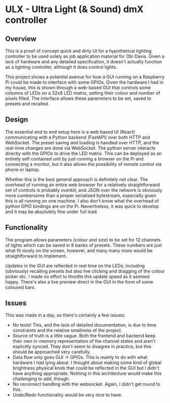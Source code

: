 # ULX - Ultra Light (& Sound) dmX controller

## Overview 

This is a proof of concept quick and dirty UI for a hypothetical lighting controller to be used solely as job application material for Obi Davis. Given a lack of hardware and any detailed specification, it doesn't actually function as a lighting controller, although it does control lights. 

This project shows a potential avenue for how a GUI running on a Raspberry Pi could be made to interface with some GPIOs. Given the hardware I had in my house, this is shown through a web-based GUI that controls some columns of LEDs on a 32x8 LED matrix, setting their colour and number of pixels filled. The interface allows these parameters to be set, saved to presets and recalled. 

## Design

The essential end to end setup here is a web based UI (React) communicating with a Python backend (FastAPI) over both HTTP and WebSocket. The preset saving and loading is handled over HTTP, and the real-time changes are done via WebSocket. The python server interacts directly with the GPIOs to drive the LED matrix. This can be deployed as an entirely self contained unit by just running a browser on the Pi and connecting a monitor, but it also allows the possibility of remote control via phone or laptop. 

Whether this is the best general approach is definitely not clear. The overhead of running an entire web browser for a relatively straightforward set of controls is probably overkill, and JSON over the network is obviously more cumbersome than a proper serialised bytestream, especially given this is all running on one machine. I also don't know what the overhead of python GPIO bindings are on the Pi. Nevertheless, it was quick to develop and it may be absolutely fine under full load.

## Functionality

The program allows parameters (colour and size) to be set for 12 channels of lights which can be saved in 8 banks of presets. These numbers are just what fit nicely on the screen, however, and many many more would be straightforward to implement. 

Updates in the GUI are reflected in real time on the LEDs, including (obviously) recalling presets but also live clicking and dragging of the colour picker etc. I made no effort to throttle this update speed as it seemed happy. There's also a live preview direct in the GUI in the form of some coloured bars. 

## Issues

This was made in a day, so there's certainly a few issues:

- No tests! This, and the lack of detailed documentation, is due to time constraints and the relative smallness of the project.
- Source of truth is a little vague. Both the frontend and backend keep their own in-memory representation of the channel states and aren't explicitly synced. They don't seem to disagree in practice, but this should be approached very carefully.
- Data flow only goes GUI -> GPIOs. This is mainly to do with what hardware I had lying about. I thought about making some kind of global brightness physical knob that could be reflected in the GUI but I didn't have anything appropriate. Nothing in this architecture would make this challenging to add, though.
- No reconnect handling with the websocket. Again, I didn't get round to this. 
- Undo/Redo functionality would be very nice to have. 